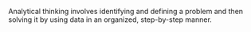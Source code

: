 Analytical thinking involves identifying and defining a problem and then solving it by using data in an organized, step-by-step manner.
